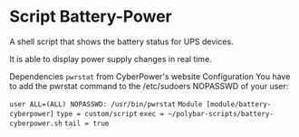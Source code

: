 # Script Battery-Power

A shell script that shows the battery status for UPS devices.

It is able to display power supply changes in real time.

Dependencies
`pwrstat` from CyberPower's website
Configuration
You have to add the pwrstat command to the /etc/sudoers NOPASSWD of your user:

`user ALL=(ALL) NOPASSWD: /usr/bin/pwrstat`
`Module
[module/battery-cyberpower]`
`type = custom/script`
`exec = ~/polybar-scripts/battery-cyberpower.sh`
`tail = true`
